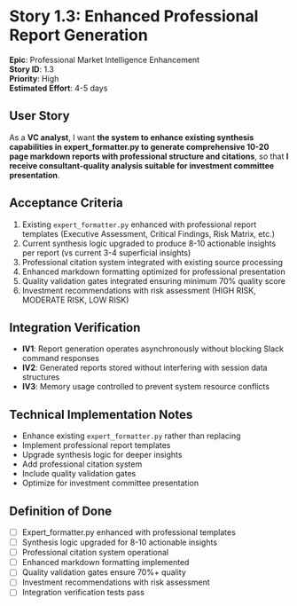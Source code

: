 # Story 1.3: Enhanced Professional Report Generation

**Epic**: Professional Market Intelligence Enhancement  
**Story ID**: 1.3  
**Priority**: High  
**Estimated Effort**: 4-5 days  

## User Story

As a **VC analyst**,
I want **the system to enhance existing synthesis capabilities in expert_formatter.py to generate comprehensive 10-20 page markdown reports with professional structure and citations**,
so that **I receive consultant-quality analysis suitable for investment committee presentation**.

## Acceptance Criteria

1. Existing `expert_formatter.py` enhanced with professional report templates (Executive Assessment, Critical Findings, Risk Matrix, etc.)
2. Current synthesis logic upgraded to produce 8-10 actionable insights per report (vs current 3-4 superficial insights)
3. Professional citation system integrated with existing source processing
4. Enhanced markdown formatting optimized for professional presentation
5. Quality validation gates integrated ensuring minimum 70% quality score
6. Investment recommendations with risk assessment (HIGH RISK, MODERATE RISK, LOW RISK)

## Integration Verification

- **IV1**: Report generation operates asynchronously without blocking Slack command responses
- **IV2**: Generated reports stored without interfering with session data structures
- **IV3**: Memory usage controlled to prevent system resource conflicts

## Technical Implementation Notes

- Enhance existing `expert_formatter.py` rather than replacing
- Implement professional report templates
- Upgrade synthesis logic for deeper insights
- Add professional citation system
- Include quality validation gates
- Optimize for investment committee presentation

## Definition of Done

- [ ] Expert_formatter.py enhanced with professional templates
- [ ] Synthesis logic upgraded for 8-10 actionable insights
- [ ] Professional citation system operational
- [ ] Enhanced markdown formatting implemented
- [ ] Quality validation gates ensure 70%+ quality
- [ ] Investment recommendations with risk assessment
- [ ] Integration verification tests pass